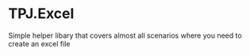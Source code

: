 # TPJ.Excel
Simple helper libary that covers almost all scenarios where you need to create an excel file
